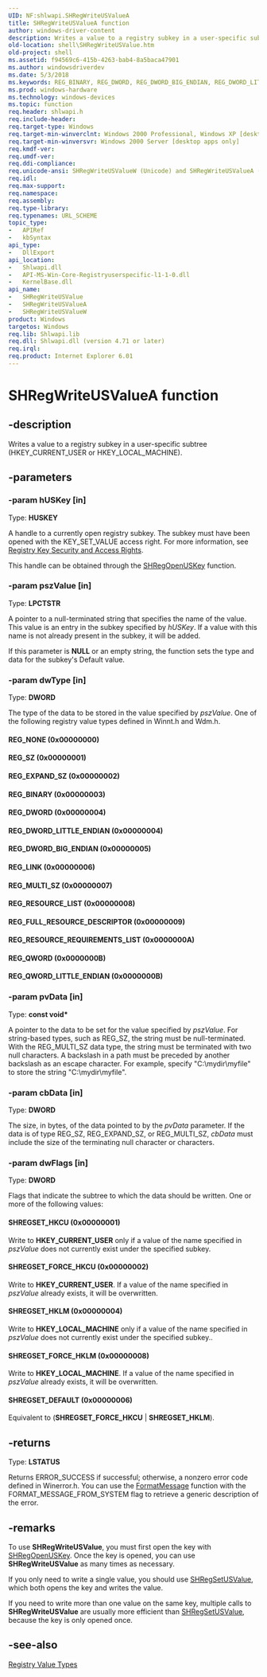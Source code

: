 ```yaml
---
UID: NF:shlwapi.SHRegWriteUSValueA
title: SHRegWriteUSValueA function
author: windows-driver-content
description: Writes a value to a registry subkey in a user-specific subtree (HKEY_CURRENT_USER or HKEY_LOCAL_MACHINE).
old-location: shell\SHRegWriteUSValue.htm
old-project: shell
ms.assetid: f94569c6-415b-4263-bab4-8a5baca47901
ms.author: windowsdriverdev
ms.date: 5/3/2018
ms.keywords: REG_BINARY, REG_DWORD, REG_DWORD_BIG_ENDIAN, REG_DWORD_LITTLE_ENDIAN, REG_EXPAND_SZ, REG_FULL_RESOURCE_DESCRIPTOR, REG_LINK, REG_MULTI_SZ, REG_NONE, REG_QWORD, REG_QWORD_LITTLE_ENDIAN, REG_RESOURCE_LIST, REG_RESOURCE_REQUIREMENTS_LIST, REG_SZ, SHREGSET_DEFAULT, SHREGSET_FORCE_HKCU, SHREGSET_FORCE_HKLM, SHREGSET_HKCU, SHREGSET_HKLM, SHRegWriteUSValue, SHRegWriteUSValue function [Windows Shell], SHRegWriteUSValueA, SHRegWriteUSValueW, _win32_SHRegWriteUSValue, shell.SHRegWriteUSValue, shlwapi/SHRegWriteUSValue, shlwapi/SHRegWriteUSValueA, shlwapi/SHRegWriteUSValueW
ms.prod: windows-hardware
ms.technology: windows-devices
ms.topic: function
req.header: shlwapi.h
req.include-header: 
req.target-type: Windows
req.target-min-winverclnt: Windows 2000 Professional, Windows XP [desktop apps only]
req.target-min-winversvr: Windows 2000 Server [desktop apps only]
req.kmdf-ver: 
req.umdf-ver: 
req.ddi-compliance: 
req.unicode-ansi: SHRegWriteUSValueW (Unicode) and SHRegWriteUSValueA (ANSI)
req.idl: 
req.max-support: 
req.namespace: 
req.assembly: 
req.type-library: 
req.typenames: URL_SCHEME
topic_type:
-	APIRef
-	kbSyntax
api_type:
-	DllExport
api_location:
-	Shlwapi.dll
-	API-MS-Win-Core-Registryuserspecific-l1-1-0.dll
-	KernelBase.dll
api_name:
-	SHRegWriteUSValue
-	SHRegWriteUSValueA
-	SHRegWriteUSValueW
product: Windows
targetos: Windows
req.lib: Shlwapi.lib
req.dll: Shlwapi.dll (version 4.71 or later)
req.irql: 
req.product: Internet Explorer 6.01
---
```


# SHRegWriteUSValueA function


## -description


Writes a value to a registry subkey in a user-specific subtree (HKEY_CURRENT_USER or HKEY_LOCAL_MACHINE).


## -parameters




### -param hUSKey [in]

Type: <b>HUSKEY</b>

A handle to a currently open registry subkey. The subkey must have been opened with the KEY_SET_VALUE access right. For more information, see <a href="https://msdn.microsoft.com/266d5c8e-1bcd-48e5-bc06-2fbc956d8658">Registry Key Security and Access Rights</a>.

                        

This handle can be obtained through the <a href="https://msdn.microsoft.com/756430a9-a495-412e-95c3-a93222bc467a">SHRegOpenUSKey</a> function.


### -param pszValue [in]

Type: <b>LPCTSTR</b>

A pointer to a null-terminated string that specifies the name of the value. This value is an entry in the subkey specified by <i>hUSKey</i>. If a value with this name is not already present in the subkey, it will be added.

                        

If this parameter is <b>NULL</b> or an empty string, the function sets the type and data for the subkey's Default value.


### -param dwType [in]

Type: <b>DWORD</b>

The type of the data to be stored in the value specified by <i>pszValue</i>. One of the following registry value types defined in Winnt.h and Wdm.h.



#### REG_NONE (0x00000000)



#### REG_SZ (0x00000001)



#### REG_EXPAND_SZ (0x00000002)



#### REG_BINARY (0x00000003)



#### REG_DWORD (0x00000004)



#### REG_DWORD_LITTLE_ENDIAN (0x00000004)



#### REG_DWORD_BIG_ENDIAN (0x00000005)



#### REG_LINK (0x00000006)



#### REG_MULTI_SZ (0x00000007)



#### REG_RESOURCE_LIST (0x00000008)



#### REG_FULL_RESOURCE_DESCRIPTOR (0x00000009)



#### REG_RESOURCE_REQUIREMENTS_LIST (0x0000000A)



#### REG_QWORD (0x0000000B)



#### REG_QWORD_LITTLE_ENDIAN (0x0000000B)


### -param pvData [in]

Type: <b>const void*</b>

A pointer to the data to be set for the value specified by <i>pszValue</i>. For string-based types, such as REG_SZ, the string must be null-terminated. With the REG_MULTI_SZ data type, the string must be terminated with two null characters. A backslash in a path must be preceded by another backslash as an escape character. For example, specify "C:\\mydir\\myfile" to store the string "C:\mydir\myfile".


### -param cbData [in]

Type: <b>DWORD</b>

The size, in bytes, of the data pointed to by the <i>pvData</i> parameter. If the data is of type REG_SZ, REG_EXPAND_SZ, or REG_MULTI_SZ, <i>cbData</i> must include the size of the terminating null character or characters.


### -param dwFlags [in]

Type: <b>DWORD</b>

Flags that indicate the subtree to which the data should be written. One or more of the following values:



#### SHREGSET_HKCU (0x00000001)

Write to <b>HKEY_CURRENT_USER</b> only if a value of the name specified in <i>pszValue</i> does not currently exist under the specified subkey.



#### SHREGSET_FORCE_HKCU (0x00000002)

Write to <b>HKEY_CURRENT_USER</b>. If a value of the name specified in <i>pszValue</i> already exists, it will be overwritten.



#### SHREGSET_HKLM (0x00000004)

Write to <b>HKEY_LOCAL_MACHINE</b> only if a value of the name specified in <i>pszValue</i> does not currently exist under the specified subkey..



#### SHREGSET_FORCE_HKLM (0x00000008)

Write to <b>HKEY_LOCAL_MACHINE</b>. If a value of the name specified in <i>pszValue</i> already exists, it will be overwritten.



#### SHREGSET_DEFAULT (0x00000006)

Equivalent to (<b>SHREGSET_FORCE_HKCU</b> | <b>SHREGSET_HKLM</b>).


## -returns



Type: <b>LSTATUS</b>

Returns ERROR_SUCCESS if successful; otherwise, a nonzero error code defined in Winerror.h. You can use the <a href="https://msdn.microsoft.com/b9d61342-4bcf-42e9-96f1-a5993dfb6c0c">FormatMessage</a> function with the FORMAT_MESSAGE_FROM_SYSTEM flag to retrieve a generic description of the error.




## -remarks



To use <b>SHRegWriteUSValue</b>, you must first open the key with <a href="https://msdn.microsoft.com/756430a9-a495-412e-95c3-a93222bc467a">SHRegOpenUSKey</a>. Once the key is opened, you can use <b>SHRegWriteUSValue</b> as many times as necessary.

If you only need to write a single value, you should use <a href="https://msdn.microsoft.com/96559f8c-8527-4924-928e-f27049069407">SHRegSetUSValue</a>, which both opens the key and writes the value.

If you need to write more than one value on the same key, multiple calls to <b>SHRegWriteUSValue</b> are usually more efficient than <a href="https://msdn.microsoft.com/96559f8c-8527-4924-928e-f27049069407">SHRegSetUSValue</a>, because the key is only opened once.




## -see-also




<a href="https://msdn.microsoft.com/5fd828d6-4d62-4823-a2f1-15782b5cd28c">Registry Value Types</a>
 

 

